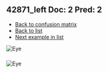 ## 42871_left Doc: 2 Pred: 2
- [Back to confusion matrix](https://github.com/juliandewit/kaggle_retinopathy/blob/master/matrix.md)
- [Back to list](https://github.com/juliandewit/kaggle_retinopathy/blob/master/lists/22/list.md)
- [Next example in list](https://github.com/juliandewit/kaggle_retinopathy/blob/master/lists/22/42/42881_right.md)

![Eye](https://retinopaty.blob.core.windows.net/size1024/42871_left_2.jpeg)

### 

![Eye]()
